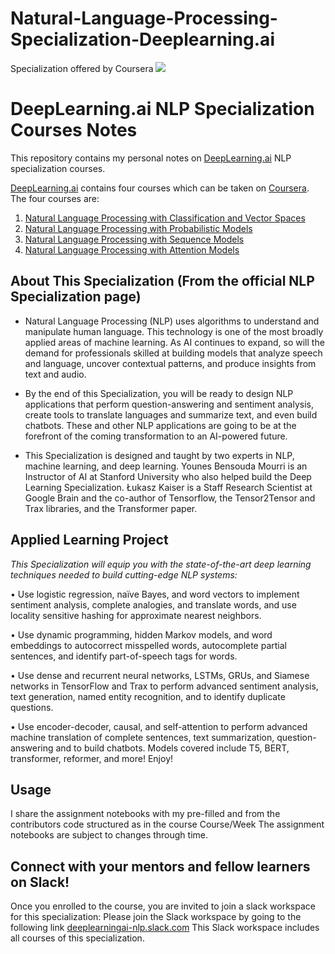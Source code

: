 # Natural-Language-Processing-Specialization-Deeplearning.ai
Specialization offered by Coursera
![](https://media-exp1.licdn.com/dms/image/C4E22AQE9PsQ0g2DQcg/feedshare-shrink_2048_1536/0?e=1596672000&v=beta&t=zdcgLD-5bzvssABM4NMKtU41kJW9YW4T0HK_nh3U47A)

# DeepLearning.ai NLP Specialization Courses Notes
This repository contains my personal notes on [DeepLearning.ai](https://deeplearning.ai) NLP specialization courses.

[DeepLearning.ai](https://deeplearning.ai)  contains four courses which can be taken on [Coursera](https://www.coursera.org/specializations/natural-language-processing). The four courses are:

1. [Natural Language Processing with Classification and Vector Spaces](https://github.com/nsanirudh/Natural-Language-Processing-Specialization-Deeplearning.ai/tree/master/1.%20Natural%20Language%20Processing%20with%20Classification%20and%20Vector%20Spaces)
2. [Natural Language Processing with Probabilistic Models]()
3. [Natural Language Processing with Sequence Models]()
4. [Natural Language Processing with Attention Models]()


## About This Specialization (From the official NLP Specialization page)
- Natural Language Processing (NLP) uses algorithms to understand and manipulate human language. This technology is one of the most broadly applied areas of machine learning. As AI continues to expand, so will the demand for professionals skilled at building models that analyze speech and language, uncover contextual patterns, and produce insights from text and audio.

- By the end of this Specialization, you will be ready to design NLP applications that perform question-answering and sentiment analysis, create tools to translate languages and summarize text, and even build chatbots. These and other NLP applications are going to be at the forefront of the coming transformation to an AI-powered future.

- This Specialization is designed and taught by two experts in NLP, machine learning, and deep learning. Younes Bensouda Mourri is an Instructor of AI at Stanford University who also helped build the Deep Learning Specialization. Łukasz Kaiser is a Staff Research Scientist at Google Brain and the co-author of Tensorflow, the Tensor2Tensor and Trax libraries, and the Transformer paper.

## Applied Learning Project
*This Specialization will equip you with the state-of-the-art deep learning techniques needed to build cutting-edge NLP systems:*

• Use logistic regression, naïve Bayes, and word vectors to implement sentiment analysis, complete analogies, and translate words, and use locality sensitive hashing for approximate nearest neighbors.

• Use dynamic programming, hidden Markov models, and word embeddings to autocorrect misspelled words, autocomplete partial sentences, and identify part-of-speech tags for words.

• Use dense and recurrent neural networks, LSTMs, GRUs, and Siamese networks in TensorFlow and Trax to perform advanced sentiment analysis, text generation, named entity recognition, and to identify duplicate questions.

• Use encoder-decoder, causal, and self-attention to perform advanced machine translation of complete sentences, text summarization, question-answering and to build chatbots. Models covered include T5, BERT, transformer, reformer, and more!
Enjoy!

## Usage

I share the assignment notebooks with my pre-filled and from the contributors code structured as in the course Course/Week
The assignment notebooks are subject to changes through time.

## Connect with your mentors and fellow learners on Slack!
Once you enrolled to the course, you are invited to join a slack workspace for this specialization:
Please join the Slack workspace by going to the following link [deeplearningai-nlp.slack.com](deeplearningai-nlp.slack.com)
This Slack workspace includes all courses of this specialization.

